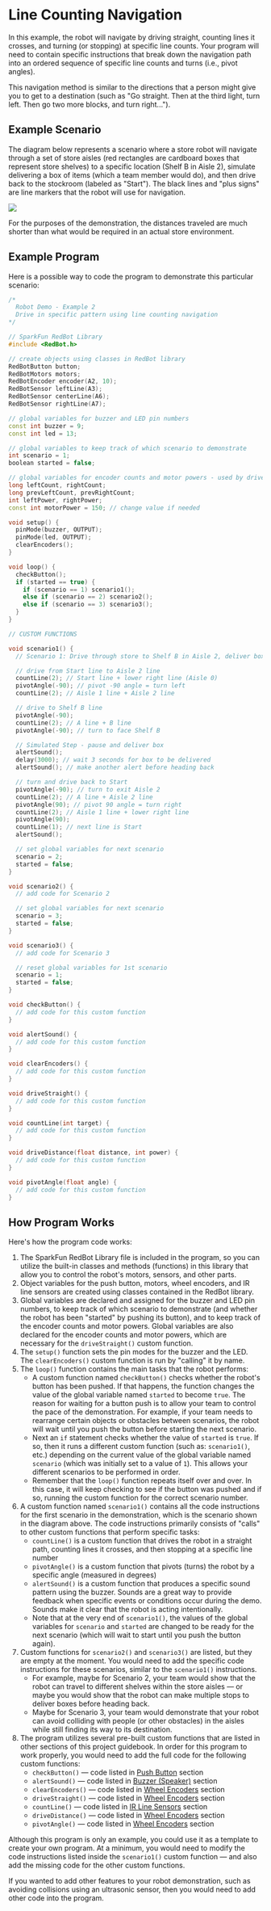 # Line Counting Navigation

In this example, the robot will navigate by driving straight, counting lines it crosses, and turning \(or stopping\) at specific line counts. Your program will need to contain specific instructions that break down the navigation path into an ordered sequence of specific line counts and turns \(i.e., pivot angles\).

This navigation method is similar to the directions that a person might give you to get to a destination \(such as "Go straight. Then at the third light, turn left. Then go two more blocks, and turn right..."\).

## Example Scenario

The diagram below represents a scenario where a store robot will navigate through a set of store aisles \(red rectangles are cardboard boxes that represent store shelves\) to a specific location \(Shelf B in Aisle 2\), simulate delivering a box of items \(which a team member would do\), and then drive back to the stockroom \(labeled as "Start"\). The black lines and "plus signs" are line markers that the robot will use for navigation.

![](https://github.com/idewcomputing/code-robotics/tree/0a721a89d1e51acd76bc6864dfc5493a143d5b7f/.gitbook/assets/robot-demo2.jpg)

For the purposes of the demonstration, the distances traveled are much shorter than what would be required in an actual store environment.

## Example Program

Here is a possible way to code the program to demonstrate this particular scenario:

```cpp
/*
  Robot Demo - Example 2
  Drive in specific pattern using line counting navigation
*/

// SparkFun RedBot Library
#include <RedBot.h>

// create objects using classes in RedBot library
RedBotButton button;
RedBotMotors motors;
RedBotEncoder encoder(A2, 10);
RedBotSensor leftLine(A3);
RedBotSensor centerLine(A6);
RedBotSensor rightLine(A7);

// global variables for buzzer and LED pin numbers
const int buzzer = 9;
const int led = 13;

// global variables to keep track of which scenario to demonstrate
int scenario = 1;
boolean started = false;

// global variables for encoder counts and motor powers - used by driveStraight()
long leftCount, rightCount;
long prevLeftCount, prevRightCount;
int leftPower, rightPower;
const int motorPower = 150; // change value if needed

void setup() {
  pinMode(buzzer, OUTPUT);
  pinMode(led, OUTPUT);
  clearEncoders();
}

void loop() {
  checkButton();
  if (started == true) {
    if (scenario == 1) scenario1();
    else if (scenario == 2) scenario2();
    else if (scenario == 3) scenario3();
  }
}

// CUSTOM FUNCTIONS

void scenario1() {
  // Scenario 1: Drive through store to Shelf B in Aisle 2, deliver box, and return to start

  // drive from Start line to Aisle 2 line
  countLine(2); // Start line + lower right line (Aisle 0)
  pivotAngle(-90); // pivot -90 angle = turn left
  countLine(2); // Aisle 1 line + Aisle 2 line

  // drive to Shelf B line
  pivotAngle(-90);
  countLine(2); // A line + B line
  pivotAngle(-90); // turn to face Shelf B

  // Simulated Step - pause and deliver box
  alertSound();
  delay(3000); // wait 3 seconds for box to be delivered
  alertSound(); // make another alert before heading back

  // turn and drive back to Start
  pivotAngle(-90); // turn to exit Aisle 2
  countLine(2); // A line + Aisle 2 line
  pivotAngle(90); // pivot 90 angle = turn right
  countLine(2); // Aisle 1 line + lower right line
  pivotAngle(90);
  countLine(1); // next line is Start
  alertSound();

  // set global variables for next scenario
  scenario = 2;
  started = false;
}

void scenario2() {
  // add code for Scenario 2

  // set global variables for next scenario
  scenario = 3;
  started = false;
}

void scenario3() {
  // add code for Scenario 3

  // reset global variables for 1st scenario
  scenario = 1;
  started = false;
}

void checkButton() {
  // add code for this custom function
}

void alertSound() {
  // add code for this custom function
}

void clearEncoders() {
  // add code for this custom function
}

void driveStraight() {
  // add code for this custom function
}

void countLine(int target) {
  // add code for this custom function
}

void driveDistance(float distance, int power) {
  // add code for this custom function
}

void pivotAngle(float angle) {
  // add code for this custom function
}
```

## How Program Works

Here's how the program code works:

1. The SparkFun RedBot Library file is included in the program, so you can utilize the built-in classes and methods \(functions\) in this library that allow you to control the robot's motors, sensors, and other parts.
2. Object variables for the push button, motors, wheel encoders, and IR line sensors are created using classes contained in the RedBot library.
3. Global variables are declared and assigned for the buzzer and LED pin numbers, to keep track of which scenario to demonstrate \(and whether the robot has been "started" by pushing its button\), and to keep track of the encoder counts and motor powers. Global variables are also declared for the encoder counts and motor powers, which are necessary for the `driveStraight()` custom function.
4. The `setup()` function sets the pin modes for the buzzer and the LED. The `clearEncoders()` custom function is run by "calling" it by name.
5. The `loop()` function contains the main tasks that the robot performs:
   * A custom function named `checkButton()` checks whether the robot's button has been pushed. If that happens, the function changes the value of the global variable named `started` to become `true`. The reason for waiting for a button push is to allow your team to control the pace of the demonstration. For example, if your team needs to rearrange certain objects or obstacles between scenarios, the robot will wait until you push the button before starting the next scenario.
   * Next an `if` statement checks whether the value of `started` is `true`. If so, then it runs a different custom function \(such as: `scenario1()`, etc.\) depending on the current value of the global variable named `scenario` \(which was initially set to a value of `1`\). This allows your different scenarios to be performed in order.
   * Remember that the `loop()` function repeats itself over and over. In this case, it will keep checking to see if the button was pushed and if so, running the custom function for the correct scenario number.
6. A custom function named `scenario1()` contains all the code instructions for the first scenario in the demonstration, which is the scenario shown in the diagram above. The code instructions primarily consists of "calls" to other custom functions that perform specific tasks:
   * `countLine()` is a custom function that drives the robot in a straight path,  counting lines it crosses, and then stopping at a specific line number
   * `pivotAngle()` is a custom function that pivots \(turns\) the robot by a specific angle \(measured in degrees\)
   * `alertSound()` is a custom function that produces a specific sound pattern using the buzzer. Sounds are a great way to provide feedback when specific events or conditions occur during the demo. Sounds make it clear that the robot is acting intentionally.
   * Note that at the very end of `scenario1()`, the values of the global variables for `scenario` and `started` are changed to be ready for the next scenario \(which will wait to start until you push the button again\).
7. Custom functions for `scenario2()` and `scenario3()` are listed, but they are empty at the moment. You would need to add the specific code instructions for these scenarios, similar to the `scenario1()` instructions.
   * For example, maybe for Scenario 2, your team would show that the robot can travel to different shelves within the store aisles — or maybe you would show that the robot can make multiple stops to deliver boxes before heading back.
   * Maybe for Scenario 3, your team would demonstrate that your robot can avoid colliding with people \(or other obstacles\) in the aisles while still finding its way to its destination.
8. The program utilizes several pre-built custom functions that are listed in other sections of this project guidebook. In order for this program to work properly, you would need to add the full code for the following custom functions:
   * `checkButton()` — code listed in [Push Button](https://github.com/idewcomputing/code-robotics/tree/0a721a89d1e51acd76bc6864dfc5493a143d5b7f/references/navigation-methods/push-button.md#checkbutton-function) section
   * `alertSound()` — code listed in [Buzzer \(Speaker\)](https://github.com/idewcomputing/code-robotics/tree/0a721a89d1e51acd76bc6864dfc5493a143d5b7f/references/navigation-methods/buzzer-speaker.md#alertsound-function) section
   * `clearEncoders()` — code listed in [Wheel Encoders](https://github.com/idewcomputing/code-robotics/tree/0a721a89d1e51acd76bc6864dfc5493a143d5b7f/references/navigation-methods/wheel-encoders.md#clearencoders-function) section
   * `driveStraight()` — code listed in [Wheel Encoders](https://github.com/idewcomputing/code-robotics/tree/0a721a89d1e51acd76bc6864dfc5493a143d5b7f/references/navigation-methods/wheel-encoders.md#drivestraight-function) section
   * `countLine()` — code listed in [IR Line Sensors](https://github.com/idewcomputing/code-robotics/tree/0a721a89d1e51acd76bc6864dfc5493a143d5b7f/references/navigation-methods/ir-line-sensors.md#countline-function) section
   * `driveDistance()` — code listed in [Wheel Encoders](https://github.com/idewcomputing/code-robotics/tree/0a721a89d1e51acd76bc6864dfc5493a143d5b7f/references/navigation-methods/wheel-encoders.md#drivedistance-function) section 
   * `pivotAngle()` — code listed in [Wheel Encoders](https://github.com/idewcomputing/code-robotics/tree/0a721a89d1e51acd76bc6864dfc5493a143d5b7f/references/navigation-methods/wheel-encoders.md#pivotangle-function) section

Although this program is only an example, you could use it as a template to create your own program. At a minimum, you would need to modify the code instructions listed inside the `scenario1()` custom function — and also add the missing code for the other custom functions.

If you wanted to add other features to your robot demonstration, such as avoiding collisions using an ultrasonic sensor, then you would need to add other code into the program.


